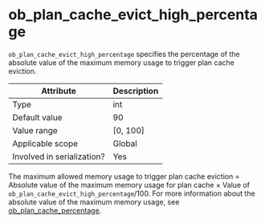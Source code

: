# ob_plan_cache_evict_high_percentage

`ob_plan_cache_evict_high_percentage` specifies the percentage of the absolute value of the maximum memory usage to trigger plan cache eviction.

| **Attribute** | **Description** |
|---------|------------|
| Type | int |
| Default value | 90 |
| Value range | \[0, 100\] |
| Applicable scope | Global |
| Involved in serialization? | Yes |

The maximum allowed memory usage to trigger plan cache eviction = Absolute value of the maximum memory usage for plan cache × Value of `ob_plan_cache_evict_high_percentage`/100. For more information about the absolute value of the maximum memory usage, see [ob_plan_cache_percentage](../300.global-system-variable/8600.ob_plan_cache_percentage-global.md).
